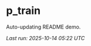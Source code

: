 # p_train

Auto-updating README demo.

<!--START_SECTION:status-->
_Last run: 2025-10-14 05:22 UTC_
<!--END_SECTION:status-->










































































































































































































































































































































































































































































































































































































































































































































































































































































































































































































































































































































































































